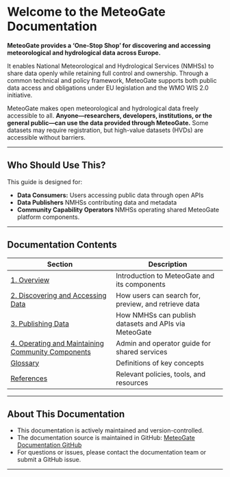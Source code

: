 # Welcome to the MeteoGate Documentation

**MeteoGate provides a ‘One-Stop Shop’ for discovering and accessing meteorological and hydrological data across Europe.**
  
It enables National Meteorological and Hydrological Services (NMHSs) to share data openly while retaining full control and ownership. Through a common technical and policy framework, MeteoGate supports both public data access and obligations under EU legislation and the WMO WIS 2.0 initiative.

MeteoGate makes open meteorological and hydrological data freely accessible to all. **Anyone—researchers, developers, institutions, or the general public—can use the data provided through MeteoGate.** Some datasets may require registration, but high-value datasets (HVDs) are accessible without barriers.

---

## Who Should Use This?

This guide is designed for:

- **Data Consumers:** Users accessing public data through open APIs  
- **Data Publishers** NMHSs contributing data and metadata  
- **Community Capability Operators** NMHSs operating shared MeteoGate platform components.

---

## Documentation Contents

| Section | Description |
|--------|-------------|
| [1. Overview](1-overview.md) | Introduction to MeteoGate and its components |
| [2. Discovering and Accessing Data](2-discovering-and-accessing-data.md) | How users can search for, preview, and retrieve data |
| [3. Publishing Data](3-publishing-data.md) | How NMHSs can publish datasets and APIs via MeteoGate |
| [4. Operating and Maintaining Community Components](4-operating-and-maintaining-community-components.md) | Admin and operator guide for shared services |
| [Glossary](glossary.md) | Definitions of key concepts |
| [References](references.md) | Relevant policies, tools, and resources |

---

## About This Documentation

- This documentation is actively maintained and version-controlled.  
- The documentation source is maintained in GitHub: [MeteoGate Documentation GitHub](https://github.com/EUMETNET/meteogate-documentation) 
- For questions or issues, please contact the documentation team or submit a GitHub issue.

---
